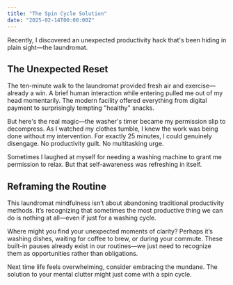 ```yaml
---
title: "The Spin Cycle Solution"
date: "2025-02-14T00:00:00Z"
---
```

Recently, I discovered an unexpected productivity hack that's been hiding in plain sight—the laundromat.

## The Unexpected Reset

The ten-minute walk to the laundromat provided fresh air and exercise—already a win. A brief human interaction while entering pulled me out of my head momentarily. The modern facility offered everything from digital payment to surprisingly tempting "healthy" snacks.

But here's the real magic—the washer's timer became my permission slip to decompress. As I watched my clothes tumble, I knew the work was being done without my intervention. For exactly 25 minutes, I could genuinely disengage. No productivity guilt. No multitasking urge.

Sometimes I laughed at myself for needing a washing machine to grant me permission to relax. But that self-awareness was refreshing in itself.

## Reframing the Routine

This laundromat mindfulness isn’t about abandoning traditional productivity methods. It’s recognizing that sometimes the most productive thing we can do is nothing at all—even if just for a washing cycle.

Where might you find your unexpected moments of clarity? Perhaps it’s washing dishes, waiting for coffee to brew, or during your commute. These built-in pauses already exist in our routines—we just need to recognize them as opportunities rather than obligations.

Next time life feels overwhelming, consider embracing the mundane. The solution to your mental clutter might just come with a spin cycle.
